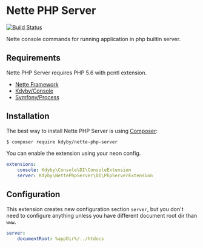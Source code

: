 Nette PHP Server
================

[![Build Status](https://travis-ci.org/Kdyby/NettePhpServer.svg?branch=master)](https://travis-ci.org/Kdyby/NettePhpServer)

Nette console commands for running application in php builtin server.

Requirements
------------

Nette PHP Server requires PHP 5.6 with pcntl extension.

 * [Nette Framework](https://github.com/nette/nette)
 * [Kdyby/Console](https://github.com/kdyby/console)
 * [Symfony/Process](https://github.com/symfony/process)

Installation
------------

The best way to install Nette PHP Server is using [Composer](https://getcomposer.org):

```sh
$ composer require kdyby/nette-php-server
```

You can enable the extension using your neon config.

```yml
extensions:
    console: Kdyby\Console\DI\ConsoleExtension
    server: Kdyby\NettePhpServer\DI\PhpServerExtension
```

Configuration
-------------

This extension creates new configuration section `server`, but you don't need to configure
anything unless you have different document root dir than `www`.

```yml
server:
    documentRoot: %appDir%/../htdocs
```
